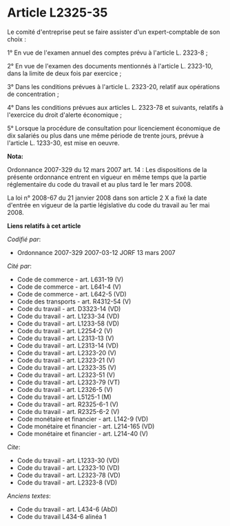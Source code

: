 # Article L2325-35

Le comité d'entreprise peut se faire assister d'un expert-comptable de son choix :

1° En vue de l'examen annuel des comptes prévu à l'article L. 2323-8 ;

2° En vue de l'examen des documents mentionnés à l'article L. 2323-10, dans la limite de deux fois par exercice ;

3° Dans les conditions prévues à l'article L. 2323-20, relatif aux opérations de concentration ;

4° Dans les conditions prévues aux articles L. 2323-78 et suivants, relatifs à l'exercice du droit d'alerte économique ;

5° Lorsque la procédure de consultation pour licenciement économique de dix salariés ou plus dans une même période de trente
jours, prévue à l'article L. 1233-30, est mise en oeuvre.

**Nota:**

Ordonnance 2007-329 du 12 mars 2007 art. 14 : Les dispositions de la présente ordonnance entrent en vigueur en même temps que
la partie réglementaire du code du travail et au plus tard le 1er mars 2008. 

La loi n° 2008-67 du 21 janvier 2008 dans son article 2 X a fixé la date d'entrée en vigueur de la partie législative du code
du travail au 1er mai 2008.

**Liens relatifs à cet article**

_Codifié par_:

  - Ordonnance 2007-329 2007-03-12 JORF 13 mars 2007

_Cité par_:

  - Code de commerce - art. L631-19 (V)
  - Code de commerce - art. L641-4 (V)
  - Code de commerce - art. L642-5 (VD)
  - Code des transports - art. R4312-54 (V)
  - Code du travail - art. D3323-14 (VD)
  - Code du travail - art. L1233-34 (VD)
  - Code du travail - art. L1233-58 (VD)
  - Code du travail - art. L2254-2 (V)
  - Code du travail - art. L2313-13 (V)
  - Code du travail - art. L2313-14 (VD)
  - Code du travail - art. L2323-20 (V)
  - Code du travail - art. L2323-21 (V)
  - Code du travail - art. L2323-35 (V)
  - Code du travail - art. L2323-51 (V)
  - Code du travail - art. L2323-79 (VT)
  - Code du travail - art. L2326-5 (V)
  - Code du travail - art. L5125-1 (M)
  - Code du travail - art. R2325-6-1 (V)
  - Code du travail - art. R2325-6-2 (V)
  - Code monétaire et financier - art. L142-9 (VD)
  - Code monétaire et financier - art. L214-165 (VD)
  - Code monétaire et financier - art. L214-40 (V)

_Cite_:

  - Code du travail - art. L1233-30 (VD)
  - Code du travail - art. L2323-10 (VD)
  - Code du travail - art. L2323-78 (VD)
  - Code du travail - art. L2323-8 (VD)

_Anciens textes_:

  - Code du travail - art. L434-6 (AbD)
  - Code du travail L434-6 alinéa 1
